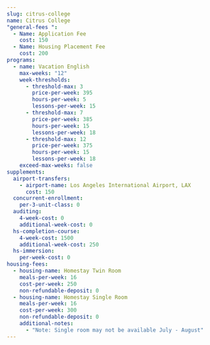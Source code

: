 ```yaml
---
slug: citrus-college
name: Citrus College
"general-fees ":
  - Name: Application Fee
    cost: 150
  - Name: Housing Placement Fee
    cost: 200
programs:
  - name: Vacation English
    max-weeks: "12"
    week-thresholds:
      - threshold-max: 3
        price-per-week: 395
        hours-per-week: 5
        lessons-per-week: 15
      - threshold-max: 7
        price-per-week: 385
        hours-per-week: 15
        lessons-per-week: 18
      - threshold-max: 12
        price-per-week: 375
        hours-per-week: 15
        lessons-per-week: 18
    exceed-max-weeks: false
supplements:
  airport-transfers:
    - airport-name: Los Angeles International Airport, LAX
      cost: 150
  concurrent-enrollment:
    per-3-unit-class: 0
  auditing:
    4-week-cost: 0
    additional-week-cost: 0
  hs-completion-course:
    4-week-cost: 1500
    additional-week-cost: 250
  hs-immersion:
    per-week-cost: 0
housing-fees:
  - housing-name: Homestay Twin Room
    meals-per-week: 16
    cost-per-week: 250
    non-refundable-deposit: 0
  - housing-name: Homestay Single Room
    meals-per-week: 16
    cost-per-week: 300
    non-refundable-deposit: 0
    additional-notes:
      - "Note: Single room may not be available July - August"
---
```

